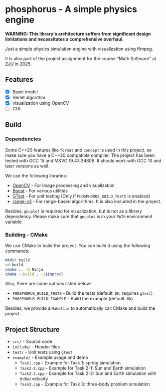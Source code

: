 # phosphorus - A simple physics engine

**WARNING: This library's architecture suffers from significant design limitations and necessitates a comprehensive
overhaul.**

Just a simple physics simulation engine with visualization using ffmpeg.

It is also part of the project assignment for the course "Math Software" at ZJU in 2025.

## Features

- [x] Basic model
- [x] Verlet algorithm
- [x] visualization using OpenCV
- [ ] GUI

## Build

### Dependencies

Some C++20 features like `format` and `concept` is used in this project, so make sure you have a C++20 compatible
compiler. The project has been tested with GCC 15 and MSVC 19.43.34809. It should work with GCC 13 and later versions as
well.

We use the following libraries:

- [OpenCV](https://opencv.org/) - For image processing and visualization
- [Boost](https://www.boost.org/) - For various utilities
- [GTest](https://github.com/google/googletest) - For unit testing (Only if `PHOSPHORUS_BUILD_TESTS` is enabled)
- [range-v3](https://github.com/ericniebler/range-v3) - For range-based algorithms. It is also included in the project.

Besides, `gnuplot` is required for visualization, but is not as a library dependency. Please make sure that `gnuplot` is
in your `PATH` environment variable.

### Building - CMake

We use CMake to build the project. You can build it using the following commands:

```bash
mkdir build
cd build
cmake .. -G Ninja
cmake --build . -j${nproc}
```

Also, there are some options listed below:

- `PHOSPHORUS_BUILD_TESTS` - Build the tests (default: `ON`, requires `gtest`)
- `PHOSPHORUS_BUILD_EXAMPLE` - Build the example (default: `ON`)

Besides, we provide a `Makefile` to automatically call CMake and build the project.

## Project Structure

- `src/` - Source code
- `include/` - Header files
- `test/` - Unit tests using `gtest`
- `example/` - Example usage and demo
    - `Task1.cpp` - Example for Task 1: spring simulation
    - `Task2-1.cpp` - Example for Task 2-1: Sun and Earth simulation
    - `Task2-2.cpp` - Example for Task 2-2: Sun and Earth simulation with initial velocity
    - `Task3.cpp` - Example for Task 3: three-body problem simulation
